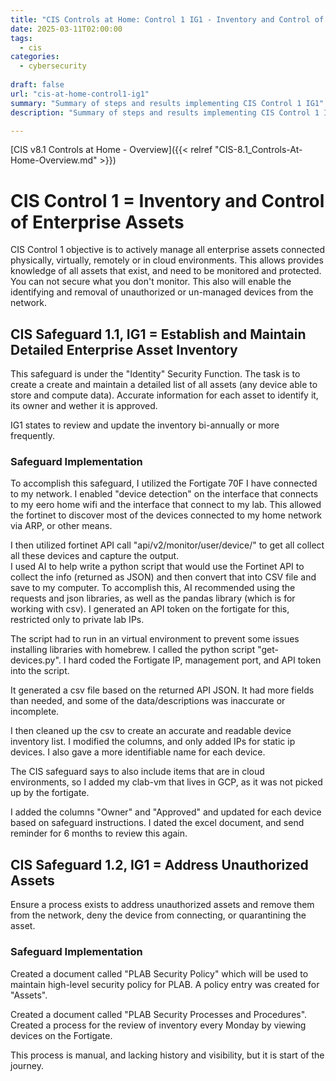 ```yaml
---
title: "CIS Controls at Home: Control 1 IG1 - Inventory and Control of Enterprise Assets"
date: 2025-03-11T02:00:00
tags:
  - cis
categories: 
  - cybersecurity
 
draft: false
url: "cis-at-home-control1-ig1"
summary: "Summary of steps and results implementing CIS Control 1 IG1"
description: "Summary of steps and results implementing CIS Control 1 IG1"

---
```


[CIS v8.1 Controls at Home - Overview]({{< relref "CIS-8.1_Controls-At-Home-Overview.md" >}})

# CIS Control 1 = Inventory and Control of Enterprise Assets
CIS Control 1 objective is to actively manage all enterprise assets connected physically, virtually, remotely or in cloud environments. 
This allows provides knowledge of all assets that exist, and need to be monitored and protected.
You can not secure what you don't monitor.
This also will enable the identifying and removal of unauthorized or un-managed devices from the network.

## CIS Safeguard 1.1, IG1 = Establish and Maintain Detailed Enterprise Asset Inventory
This safeguard is under the "Identity" Security Function. The task is to create a create and maintain a detailed list of all assets (any device able to store and compute data).
Accurate information for each asset to identify it, its owner and wether it is approved. 

IG1 states to review and update the inventory bi-annually or more frequently.

### Safeguard Implementation


To accomplish this safeguard, I utilized the Fortigate 70F I have connected to my network.  I enabled "device detection" on the interface that connects to my eero home wifi and the interface that connect to my lab.  This allowed the fortinet to discover most of the devices connected to my home network via ARP, or other means.

I then utilized fortinet API call "api/v2/monitor/user/device/" to get all collect all these devices and capture the output.  
I used AI to help write a python script that would use the Fortinet API to collect the info (returned as JSON) and then convert that into CSV file and save to my computer.  To accomplish this, AI recommended using the requests and json libraries, as well as the pandas library (which is for working with csv).
I generated an API token on the fortigate for this, restricted only to private lab IPs.

The script had to run in an virtual environment to prevent some issues installing libraries with homebrew.  I called the python script "get-devices.py".  I hard coded the Fortigate IP, management port, and API token into the script.

It generated a csv file based on the returned API JSON.  It had more fields than needed, and some of the data/descriptions was inaccurate or incomplete.

I then cleaned up the csv to create an accurate and readable device inventory list.  I modified the columns, and only added IPs for static ip devices.   I also gave a more identifiable name for each device.  

The CIS safeguard says to also include items that are in cloud environments, so I added my clab-vm that lives in GCP, as it was not picked up by the fortigate.

I added the columns "Owner" and "Approved" and updated for each device based on safeguard instructions.  I dated the excel document, and send reminder for 6 months to review this again.

## CIS Safeguard 1.2, IG1 = Address Unauthorized Assets

Ensure a process exists to address unauthorized assets and remove them from the network, deny the device from connecting, or quarantining the asset.

### Safeguard Implementation

Created a document called "PLAB Security Policy" which will be used to maintain high-level security policy for PLAB.  A policy entry was created for "Assets".

Created a document called "PLAB Security Processes and Procedures".  Created a process for the review of inventory every Monday by viewing devices on the Fortigate.

This process is manual, and lacking history and visibility, but it is start of the journey.

